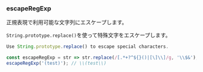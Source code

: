 ### escapeRegExp

正規表現で利用可能な文字列にエスケープします。

`String.prototype.replace()`を使って特殊文字をエスケープします。

```js
Use String.prototype.replace() to escape special characters.
```

```js
const escapeRegExp = str => str.replace(/[.*+?^${}()|[\]\\]/g, '\\$&');
escapeRegExp('(test)'); // \\(test\\)
```
